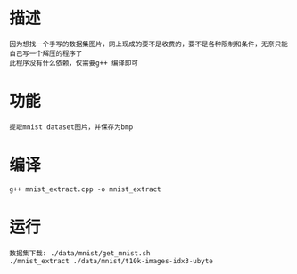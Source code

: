 # 描述 
    因为想找一个手写的数据集图片，网上现成的要不是收费的，要不是各种限制和条件，无奈只能自己写一个解压的程序了
    此程序没有什么依赖，仅需要g++ 编译即可
# 功能
    提取mnist dataset图片，并保存为bmp
# 编译
    g++ mnist_extract.cpp -o mnist_extract
# 运行
    数据集下载: ./data/mnist/get_mnist.sh
    ./mnist_extract ./data/mnist/t10k-images-idx3-ubyte

